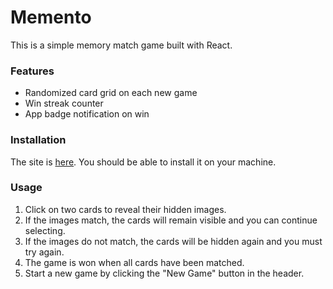 # Memento

This is a simple memory match game built with React.

### Features

- Randomized card grid on each new game
- Win streak counter
- App badge notification on win

### Installation

The site is [here](https://memento-d6cac.web.app/). You should be able to install it
on your machine.

### Usage

1. Click on two cards to reveal their hidden images.
2. If the images match, the cards will remain visible and you can continue selecting.
3. If the images do not match, the cards will be hidden again and you must try again.
4. The game is won when all cards have been matched.
5. Start a new game by clicking the "New Game" button in the header.
